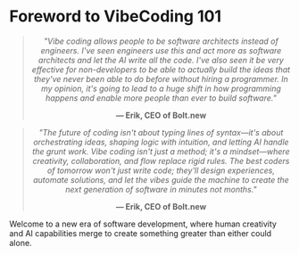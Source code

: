 # Foreword to VibeCoding 101

<div align="center">

> *"Vibe coding allows people to be software architects instead of engineers. I've seen engineers use this and act more as software architects and let the AI write all the code. I've also seen it be very effective for non-developers to be able to actually build the ideas that they've never been able to do before without hiring a programmer. In my opinion, it's going to lead to a huge shift in how programming happens and enable more people than ever to build software."*
> 
> **— Erik, CEO of Bolt.new**

</div>

<div align="center">

> *"The future of coding isn't about typing lines of syntax—it's about orchestrating ideas, shaping logic with intuition, and letting AI handle the grunt work. Vibe coding isn't just a method; it's a mindset—where creativity, collaboration, and flow replace rigid rules. The best coders of tomorrow won't just write code; they'll design experiences, automate solutions, and let the vibes guide the machine to create the next generation of software in minutes not months."*
> 
> **— Erik, CEO of Bolt.new**

</div>

Welcome to a new era of software development, where human creativity and AI capabilities merge to create something greater than either could alone.
